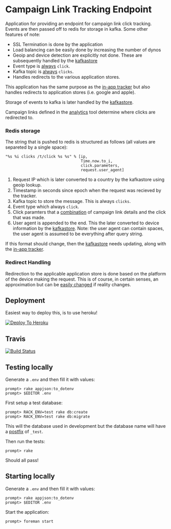 Campaign Link Tracking Endpoint
====

Application for providing an endpoint for campaign link click tracking.
Events are then passed off to redis for storage in kafka. Some other
features of note:

- SSL Termination is done by the application
- Load balancing can be easily done by increasing the number of dynos
- Geoip and device detection are explicitly not done. These are subsequently
  handled by the [kafkastore](https://github.com/adtekio/kafkastore)
- Event type is [always](https://github.com/adtekio/tracking.clicks/blob/985520904bf22b600edf45f21626430b1ae08d60/lib/click_handler.rb#L126) ```click```.
- Kafka topic is [always](https://github.com/adtekio/tracking.clicks/blob/985520904bf22b600edf45f21626430b1ae08d60/lib/click_handler.rb#L126) ```clicks```.
- Handles redirects to the various application stores.

This application has the same purpose as the
[in-app tracker](https://github.com/adtekio/tracking.inapp) but also
handles redirects to application stores (i.e. google and apple).

Storage of events to kafka is later handled by the
[kafkastore](https://github.com/adtekio/kafkastore).

Campaign links defined in the [analytics](https://github.com/adtekio/analytics)
tool determine where clicks are redirected to.

### Redis storage

The string that is pushed to redis is structured as follows (all values
are separeted by a single space):

```
"%s %i clicks /t/click %s %s" % [ip,
                                 Time.now.to_i,
                                 click.parameters,
                                 request.user_agent]
```

1. Request IP which is later converted to a country by the kafkastore
   using geoip lookup.
2. Timestamp in seconds since epoch when the request was recieved by the
   tracker.
3. Kafka topic to store the message. This is always ```clicks```.
4. Event type which always ```click```.
5. Click paramters that a [combination](https://github.com/adtekio/tracking.clicks/blob/985520904bf22b600edf45f21626430b1ae08d60/lib/click_handler.rb#L108-L123) of campaign link details and
   the click that was made.
6. User agent is appended to the end. This the later converted to device
   information by the [kafkastore](https://github.com/adtekio/kafkastore/blob/a9e3670011c71fcc669a46e62df95d06683cae79/lib/batch_worker.rb#L27). Note: the user agent
   can contain spaces, the user agent is assumed to be everything after query
   string.

If this format should change, then the [kafkastore](https://github.com/adtekio/kafkastore/blob/a9e3670011c71fcc669a46e62df95d06683cae79/lib/batch_worker.rb#L26-L42)
needs updating, along with the [in-app tracker](https://github.com/adtekio/tracking.inapp/blob/448d1b81b921bf77896a467e15358bc6f022cc56/routes/tracking.rb#L11-L15).

### Redirect Handling

Redirection to the applicable application store is done based on the platform
of the device making the request. This is of course, in certain senses, an
approximation but can be [easily changed](https://github.com/adtekio/tracking.clicks/blob/985520904bf22b600edf45f21626430b1ae08d60/lib/click_handler.rb#L133-L140) if reality changes.

## Deployment

Easiest way to deploy this, is to use heroku!

[![Deploy To Heroku](https://www.herokucdn.com/deploy/button.png)](https://heroku.com/deploy?template=https://github.com/adtekio/tracking.clicks)

## Travis

[![Build Status](https://travis-ci.org/adtekio/tracking.clicks.svg?branch=master)](https://travis-ci.org/adtekio/tracking.clicks)

## Testing locally

Generate a ```.env``` and then fill it with values:

    prompt> rake appjson:to_dotenv
    prompt> $EDITOR .env

First setup a test database:

    prompt> RACK_ENV=test rake db:create
    prompt> RACK_ENV=test rake db:migrate

This will the database used in development but the database name will have
a [postfix](https://github.com/adtekio/tracking.clicks/blob/master/Rakefile)
of ```_test```.

Then run the tests:

    prompt> rake

Should all pass!

## Starting locally

Generate a ```.env``` and then fill it with values:

    prompt> rake appjson:to_dotenv
    prompt> $EDITOR .env

Start the application:

    prompt> foreman start
